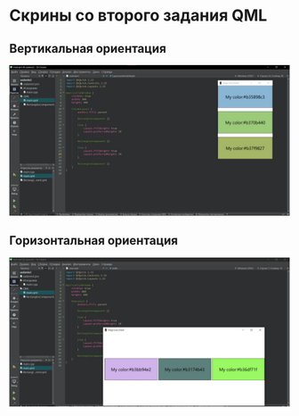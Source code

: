 # Скрины со второго задания QML
## Вертикальная ориентация
![Alt text](images/vert.jpg)
## Горизонтальная ориентация
![Alt text](images/horiz.jpg)
